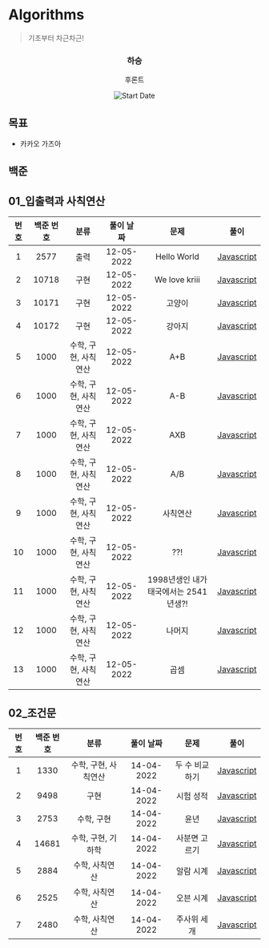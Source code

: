 # Algorithms

> 기초부터 차근차근!

<div align="center">

<h3> 하승 </h3>
<p>후론트</p>

![Start Date](https://img.shields.io/badge/Start%20Date-2022--04--19-23d16b.svg)

</div>

## 목표

- 카카오 가즈아

## 백준

## 01\_입출력과 사칙연산

| 번호 | 백준 번호 |         분류         | 풀이 날짜  |                 문제                  |           풀이            |
| :--: | :-------: | :------------------: | :--------: | :-----------------------------------: | :-----------------------: |
|  1   |   2577    |         출력         | 12-05-2022 |              Hello World              | [Javascript](01_2577.js)  |
|  2   |   10718   |         구현         | 12-05-2022 |             We love kriii             | [Javascript](01_10718.js) |
|  3   |   10171   |         구현         | 12-05-2022 |                고양이                 | [Javascript](01_10171.js) |
|  4   |   10172   |         구현         | 12-05-2022 |                강아지                 | [Javascript](01_25083.js) |
|  5   |   1000    | 수학, 구현, 사칙연산 | 12-05-2022 |                  A+B                  | [Javascript](01_1000.js)  |
|  6   |   1000    | 수학, 구현, 사칙연산 | 12-05-2022 |                  A-B                  | [Javascript](01_1001.js)  |
|  7   |   1000    | 수학, 구현, 사칙연산 | 12-05-2022 |                  AXB                  | [Javascript](01_10998.js) |
|  8   |   1000    | 수학, 구현, 사칙연산 | 12-05-2022 |                  A/B                  | [Javascript](01_1008.js)  |
|  9   |   1000    | 수학, 구현, 사칙연산 | 12-05-2022 |               사칙연산                | [Javascript](01_10869.js) |
|  10  |   1000    | 수학, 구현, 사칙연산 | 12-05-2022 |                  ??!                  | [Javascript](01_10926.js) |
|  11  |   1000    | 수학, 구현, 사칙연산 | 12-05-2022 | 1998년생인 내가 태국에서는 2541년생?! | [Javascript](01_18108.js) |
|  12  |   1000    | 수학, 구현, 사칙연산 | 12-05-2022 |                나머지                 | [Javascript](01_10430.js) |
|  13  |   1000    | 수학, 구현, 사칙연산 | 12-05-2022 |                 곱셈                  | [Javascript](01_2588.js)  |

## 02\_조건문

| 번호 | 백준 번호 |         분류         | 풀이 날짜  |      문제      |           풀이            |
| :--: | :-------: | :------------------: | :--------: | :------------: | :-----------------------: |
|  1   |   1330    | 수학, 구현, 사칙연산 | 14-04-2022 | 두 수 비교하기 | [Javascript](01_1330.js)  |
|  2   |   9498    |         구현         | 14-04-2022 |   시험 성적    | [Javascript](02_9498.js)  |
|  3   |   2753    |      수학, 구현      | 14-04-2022 |      윤년      | [Javascript](03_2753.js)  |
|  4   |   14681   |  수학, 구현, 기하학  | 14-04-2022 | 사분면 고르기  | [Javascript](04_14681.js) |
|  5   |   2884    |    수학, 사칙연산    | 14-04-2022 |   알람 시계    | [Javascript](05_2884.js)  |
|  6   |   2525    |    수학, 사칙연산    | 14-04-2022 |   오븐 시계    | [Javascript](06_2525.js)  |
|  7   |   2480    |    수학, 사칙연산    | 14-04-2022 |  주사위 세개   | [Javascript](07_2480.js)  |
